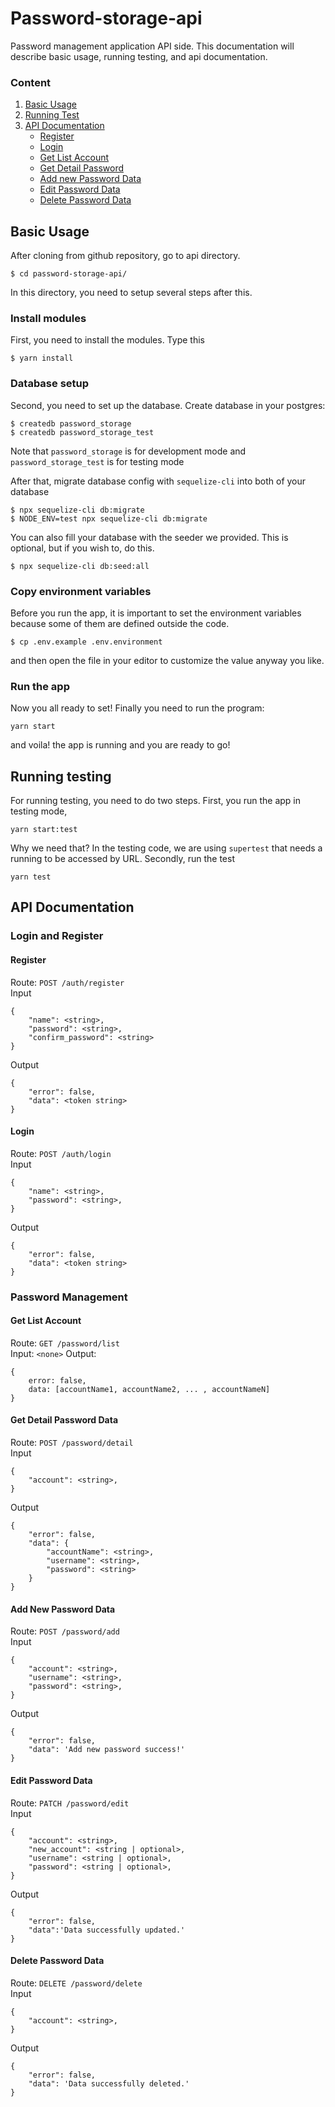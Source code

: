 # Password-storage-api
Password management application API side. This documentation will describe basic usage, running testing, and api documentation.
### Content
1. [Basic Usage](https://github.com/geraldi16/basic-password-storage/tree/master/password-storage-api#basic-usage)
 2. [Running Test](https://github.com/geraldi16/basic-password-storage/tree/master/password-storage-api#running-testing)
3. [API Documentation](https://github.com/geraldi16/basic-password-storage/tree/master/password-storage-api#api-documentation)
    - [Register](https://github.com/geraldi16/basic-password-storage/tree/master/password-storage-api#register)
    - [Login](https://github.com/geraldi16/basic-password-storage/tree/master/password-storage-api#login)
    - [Get List Account](https://github.com/geraldi16/basic-password-storage/tree/master/password-storage-api#get-list-account)
    - [Get Detail Password](https://github.com/geraldi16/basic-password-storage/tree/master/password-storage-api#get-detail-password-data)
    - [Add new Password Data](https://github.com/geraldi16/basic-password-storage/tree/master/password-storage-api#add-new-password-data)
    - [Edit Password Data](https://github.com/geraldi16/basic-password-storage/tree/master/password-storage-api#edit-password-data)
    - [Delete Password Data](https://github.com/geraldi16/basic-password-storage/tree/master/password-storage-api#delete-password-data)
## Basic Usage
After cloning from github repository, go to api directory.
```
$ cd password-storage-api/
```
In this directory, you need to setup several steps after this.

### Install modules
First, you need to install the modules. Type this
```
$ yarn install
```

### Database setup
Second, you need to set up the database. Create database in your postgres:
```
$ createdb password_storage
$ createdb password_storage_test
```
Note that `password_storage` is for development mode and `password_storage_test` is for testing mode

After that, migrate database config with `sequelize-cli` into both of your database
```
$ npx sequelize-cli db:migrate
$ NODE_ENV=test npx sequelize-cli db:migrate
```
You can also fill your database with the seeder we provided. This is optional, but if you wish to, do this.
```
$ npx sequelize-cli db:seed:all
```

### Copy environment variables
Before you run the app, it is important to set the environment variables because some of them are defined outside the code.
```
$ cp .env.example .env.environment
```
and then open the file in your editor to customize the value anyway you like.

### Run the app
Now you all ready to set! Finally you need to run the program: 
```
yarn start
```
and voila! the app is running and you are ready to go!

## Running testing
For running testing, you need to do two steps. First, you run the app in testing mode,
```
yarn start:test
```
Why we need that? In the testing code, we are using `supertest` that needs a running to be accessed by URL.
Secondly, run the test
```
yarn test
```

## API Documentation
### Login and Register
#### Register
Route: `POST /auth/register` \
Input
```
{
	"name": <string>,
	"password": <string>,
	"confirm_password": <string>
}
```
Output
```
{
    "error": false,
    "data": <token string>
}
```
#### Login
Route: `POST /auth/login`\
Input
```
{
	"name": <string>,
	"password": <string>,
}
```
Output
```
{
    "error": false,
    "data": <token string>
}
```
### Password Management
#### Get List Account
Route: `GET /password/list`\
Input: `<none>`
Output: 
```
{
    error: false,
    data: [accountName1, accountName2, ... , accountNameN]
}
```
#### Get Detail Password Data
Route: `POST /password/detail`\
Input
```
{
	"account": <string>,
}
```
Output
```
{
    "error": false,
    "data": {
        "accountName": <string>,
        "username": <string>,
        "password": <string>
    }
}
```
#### Add New Password Data
Route: `POST /password/add`\
Input
```
{
	"account": <string>,
    "username": <string>,
    "password": <string>,
}
```
Output
```
{
    "error": false,
    "data": 'Add new password success!'
}
```
#### Edit Password Data
Route: `PATCH /password/edit`\
Input
```
{
	"account": <string>,
    "new_account": <string | optional>,
    "username": <string | optional>,
	"password": <string | optional>,
}
```
Output
```
{
    "error": false,
    "data":'Data successfully updated.'
}
```
#### Delete Password Data
Route: `DELETE /password/delete`\
Input
```
{
	"account": <string>,
}
```
Output
```
{
    "error": false,
    "data": 'Data successfully deleted.'
}
```